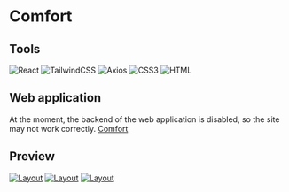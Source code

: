 # Сomfort

## Tools

![React](https://img.shields.io/badge/-React-000?style=for-the-badge&logo=React&logoColor=07D8F8)
![TailwindCSS](https://img.shields.io/badge/-TailwindCSS-000?style=for-the-badge&logo=TailwindCSS&logoColor=19BBBA)
![Axios](https://img.shields.io/badge/-Axios-000?style=for-the-badge&logo=Axios&logoColor=5733C2)
![CSS3](https://img.shields.io/badge/-CSS3-000?style=for-the-badge&logo=CSS3&logoColor=006FB9)
![HTML](https://img.shields.io/badge/-HTML-000?style=for-the-badge&logo=html5&logoColor=EC652C)

## Web application

At the moment, the backend of the web application is disabled, so the site may not work correctly.
[Сomfort](https://comfort-frontent-deploy.vercel.app)

## Preview

[![Layout](https://github.com/ManucherKM/comfortFrontent/blob/main/preview/reg.png?raw=true)](https://comfort-frontent-deploy.vercel.app/)
[![Layout](https://github.com/ManucherKM/comfortFrontent/blob/main/preview/login.png?raw=true)](https://comfort-frontent-deploy.vercel.app/)
[![Layout](https://github.com/ManucherKM/comfortFrontent/blob/main/preview/fragment.png?raw=true)](https://comfort-frontent-deploy.vercel.app/)
